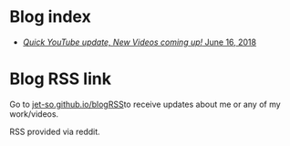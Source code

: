# Blog index

* [*Quick YouTube update, New Videos coming up!* June 16, 2018](https://jet-so.github.io/blog/june.16.2018)

# Blog RSS link

 Go to [jet-so.github.io/blogRSS](https://jet-so.github.io/blogRSS)to receive updates about me or any of my work/videos.
 
 RSS provided via reddit.
